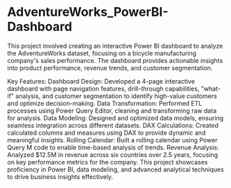 # AdventureWorks_PowerBI-Dashboard
This project involved creating an interactive Power BI dashboard to analyze the AdventureWorks dataset, focusing on a bicycle manufacturing company's sales performance. The dashboard provides actionable insights into product performance, revenue trends, and customer segmentation.

Key Features:
Dashboard Design: Developed a 4-page interactive dashboard with page navigation features, drill-through capabilities, "what-if" analysis, and customer segmentation to identify high-value customers and optimize decision-making.
Data Transformation: Performed ETL processes using Power Query Editor, cleaning and transforming raw data for analysis.
Data Modeling: Designed and optimized data models, ensuring seamless integration across different datasets.
DAX Calculations: Created calculated columns and measures using DAX to provide dynamic and meaningful insights.
Rolling Calendar: Built a rolling calendar using Power Query M code to enable time-based analysis of trends.
Revenue Analysis: Analyzed $12.5M in revenue across six countries over 2.5 years, focusing on key performance metrics for the company.
This project showcases proficiency in Power BI, data modeling, and advanced analytical techniques to drive business insights effectively.
